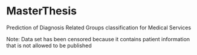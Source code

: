 # MasterThesis
Prediction of Diagnosis Related Groups classification for Medical Services

Note:
Data set has been censored because it contains patient information that is not allowed to be published

